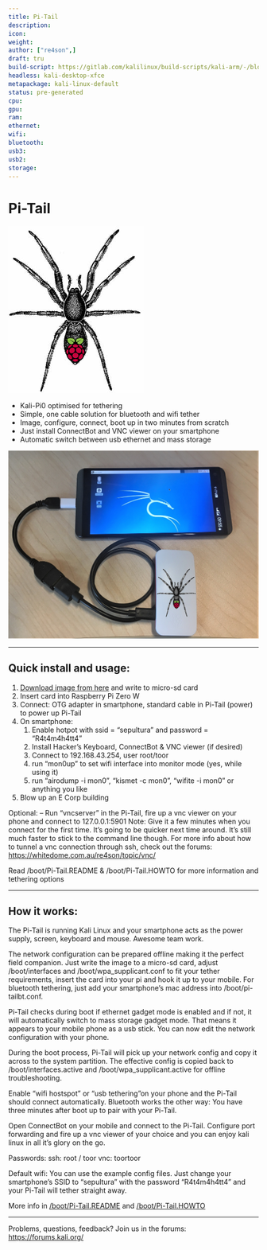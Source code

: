 ```yaml
---
title: Pi-Tail
description:
icon:
weight:
author: ["re4son",]
draft: tru
build-script: https://gitlab.com/kalilinux/build-scripts/kali-arm/-/blob/master/rpi0w-pitail.sh
headless: kali-desktop-xfce
metapackage: kali-linux-default
status: pre-generated
cpu:
gpu:
ram:
ethernet:
wifi:
bluetooth:
usb3:
usb2:
storage:
---
```


# Pi-Tail

![Pitail](./Pitail.png)



- Kali-Pi0 optimised for tethering
- Simple, one cable solution for bluetooth and wifi tether
- Image, configure, connect, boot up in two minutes from scratch
- Just install ConnectBot and VNC viewer on your smartphone
- Automatic switch between usb ethernet and mass storage

![Pi-Tail](./Pi-Tail.jpg)

- - -

## Quick install and usage:

1. [Download image from here](https://www.kali.org/get-kali/#kali-arm) and write to micro-sd card
2. Insert card into Raspberry Pi Zero W
3. Connect: OTG adapter in smartphone, standard cable in Pi-Tail (power) to power up Pi-Tail
4. On smartphone:
   1. Enable hotpot with ssid = “sepultura” and password = “R4t4m4h4tt4”
   2. Install Hacker’s Keyboard, ConnectBot & VNC viewer (if desired)
   3. Connect to 192.168.43.254, user root/toor
   4. run “mon0up” to set wifi interface into monitor mode (yes, while using it)
   5. run “airodump -i mon0”, “kismet -c mon0”, “wifite -i mon0” or anything you like
5. Blow up an E Corp building

Optional:
– Run “vncserver” in the Pi-Tail, fire up a vnc viewer on your phone and connect to
127.0.0.1:5901
Note: Give it a few minutes when you connect for the first time. It’s going to be quicker next
time around. It’s still much faster to stick to the command line though.
For more info about how to tunnel a vnc connection through ssh, check out the forums:
https://whitedome.com.au/re4son/topic/vnc/

Read /boot/Pi-Tail.README & /boot/Pi-Tail.HOWTO for more information and tethering options

- - -

## How it works:

The Pi-Tail is running Kali Linux and your smartphone acts as the power supply, screen, keyboard and mouse. Awesome team work.

The network configuration can be prepared offline making it the perfect field companion.
Just write the image to a micro-sd card, adjust /boot/interfaces and /boot/wpa_supplicant.conf to fit your tether requirements, insert the card into your pi and hook it up to your mobile. For bluetooth tethering, just add your smartphone’s mac address into /boot/pi-tailbt.conf.

Pi-Tail checks during boot if ethernet gadget mode is enabled and if not, it will automatically switch to mass storage gadget mode. That means it appears to your mobile phone as a usb stick. You can now edit the network configuration with your phone.

During the boot process, Pi-Tail will pick up your network config and copy it across to the system partition. The effective config is copied back to /boot/interfaces.active and /boot/wpa_supplicant.active for offline troubleshooting.

Enable “wifi hostspot” or “usb tethering”on your phone and the Pi-Tail should connect automatically. Bluetooth works the other way: You have three minutes after boot up to pair with your Pi-Tail.

Open ConnectBot on your mobile and connect to the Pi-Tail. Configure port forwarding and fire up a vnc viewer of your choice and you can enjoy kali linux in all it’s glory on the go.

Passwords:
ssh: root / toor
vnc: toortoor

Default wifi:
You can use the example config files. Just change your smartphone’s SSID to “sepultura” with the password “R4t4m4h4tt4” and your Pi-Tail will tether straight away.

More info in [/boot/Pi-Tail.README](https://github.com/Re4son/RPi-Tweaks/blob/master/pi-tail/Pi-Tail.README) and [/boot/Pi-Tail.HOWTO](https://github.com/Re4son/RPi-Tweaks/blob/master/pi-tail/Pi-Tail.HOWTO)

- - -

Problems, questions, feedback? Join us in the forums:
https://forums.kali.org/

